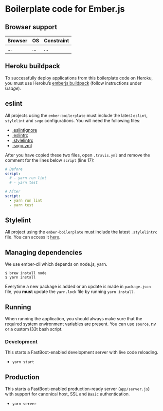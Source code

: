 # Boilerplate code for Ember.js

## Browser support

| Browser            | OS      | Constraint        |
|--------------------|---------|-------------------|
| …                  | …       | …                 |

## Heroku buildpack

To successfully deploy applications from this boilerplate code on Heroku, you must use Heroku’s [emberjs buildpack](https://github.com/heroku/heroku-buildpack-emberjs) (follow instructions under _Usage_).

## eslint

All projects using the `ember-boilerplate` must include the latest `eslint`, `stylelint` and `svgo` configurations. You will need the following files:

* [.eslintignore](https://github.com/mirego/mirego-guidelines/blob/master/http/configs/.eslintignore)
* [.eslintrc](https://github.com/mirego/mirego-guidelines/blob/master/http/configs/.eslintrc-browser)
* [.stylelintrc](https://github.com/mirego/mirego-guidelines/blob/master/http/configs/.stylelintrc)
* [.svgo.yml](https://github.com/mirego/mirego-guidelines/blob/master/http/configs/.svgo.yml)

After you have copied these two files, open `.travis.yml` and remove the comment for the lines below `script` (line 17):

```yaml
# Before
script:
  # - yarn run lint
  # - yarn test

# After
script:
  - yarn run lint
  - yarn test
```

## Stylelint

All project using the `ember-boilerplate` must include the latest `.stylelintrc` file. You can access it [here](https://github.com/mirego/mirego-guidelines/blob/master/http/configs/.stylelintrc).

## Managing dependencies

We use ember-cli which depends on node.js, yarn.

```shell
$ brew install node
$ yarn install
```

Everytime a new package is added or an update is made in `package.json` file, you **must** update the `yarn.lock` file by running `yarn install`.

## Running

When running the application, you should always make sure that the required system environment variables are present.
You can use `source`, [nv](https://github.com/jcouture/nv) or a custom l33t bash script.

### Development

This starts a FastBoot-enabled development server with live code reloading.

* `yarn start`

## Production

This starts a FastBoot-enabled production-ready server (`app/server.js`) with support for canonical host, SSL and `Basic` authentication.

* `yarn server`
